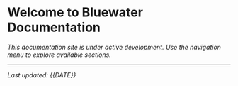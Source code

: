 # Welcome to Bluewater Documentation

_This documentation site is under active development. Use the navigation menu to explore available sections._

---

*Last updated: {{DATE}}*
